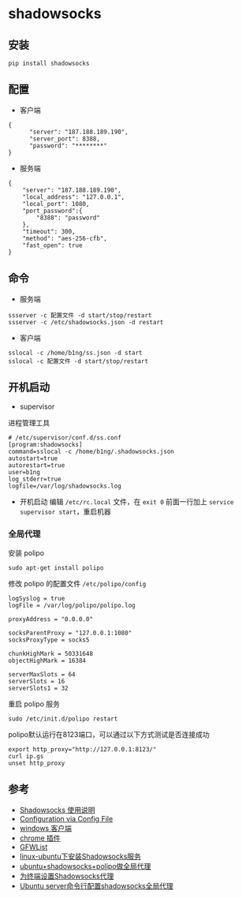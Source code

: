 # shadowsocks

## 安装
```
pip install shadowsocks
```

## 配置

- 客户端

```
{
      "server": "187.188.189.190",
      "server_port": 8388,
      "password": "********"
}

```

- 服务端

```
{
    "server": "187.188.189.190",
    "local_address": "127.0.0.1",
    "local_port": 1080,
    "port_password":{
        "8388": "password"
    },
    "timeout": 300,
    "method": "aes-256-cfb",
    "fast_open": true
}

```

## 命令

- 服务端
```
ssserver -c 配置文件 -d start/stop/restart
ssserver -c /etc/shadowsocks.json -d restart
```

- 客户端
```
sslocal -c /home/b1ng/ss.json -d start
sslocal -c 配置文件 -d start/stop/restart
```

## 开机启动

- supervisor

进程管理工具
```
# /etc/supervisor/conf.d/ss.conf
[program:shadowsocks]
command=sslocal -c /home/b1ng/.shadowsocks.json
autostart=true
autorestart=true
user=b1ng
log_stderr=true
logfile=/var/log/shadowsocks.log
```

- 开机启动
编辑 `/etc/rc.local` 文件，在 `exit 0` 前面一行加上 `service supervisor start`，重启机器

### 全局代理
安装 polipo
```
sudo apt-get install polipo
```
修改 polipo 的配置文件 `/etc/polipo/config`
```
logSyslog = true
logFile = /var/log/polipo/polipo.log

proxyAddress = "0.0.0.0"

socksParentProxy = "127.0.0.1:1080"
socksProxyType = socks5

chunkHighMark = 50331648
objectHighMark = 16384

serverMaxSlots = 64
serverSlots = 16
serverSlots1 = 32
```
重启 polipo 服务
```
sudo /etc/init.d/polipo restart
```
polipo默认运行在8123端口，可以通过以下方式测试是否连接成功
```
export http_proxy="http://127.0.0.1:8123/"
curl ip.gs
unset http_proxy
```

## 参考
- [Shadowsocks 使用说明](https://github.com/shadowsocks/shadowsocks/wiki/Shadowsocks-%E4%BD%BF%E7%94%A8%E8%AF%B4%E6%98%8E)
- [Configuration via Config File](https://github.com/shadowsocks/shadowsocks/wiki/Configuration-via-Config-File)
- [windows 客户端](https://github.com/shadowsocks/shadowsocks-windows/releases)
- [chrome 插件](https://github.com/FelisCatus/SwitchyOmega/releases)
- [GFWList](https://github.com/FelisCatus/SwitchyOmega/wiki/GFWList)
- [linux-ubuntu下安装Shadowsocks服务](https://aitanlu.com/linux-ubuntu-install-shadowsocks.html)
- [ubuntu+shadowsocks+polipo做全局代理](http://dearmadman.com/2015/08/30/use-shadowsocks-in-ubuntu/)
- [为终端设置Shadowsocks代理](http://droidyue.com/blog/2016/04/04/set-shadowsocks-proxy-for-terminal/index.html)
- [Ubuntu server命令行配置shadowsocks全局代理](https://jingsam.github.io/2016/05/08/setup-shadowsocks-http-proxy-on-ubuntu-server.html)
